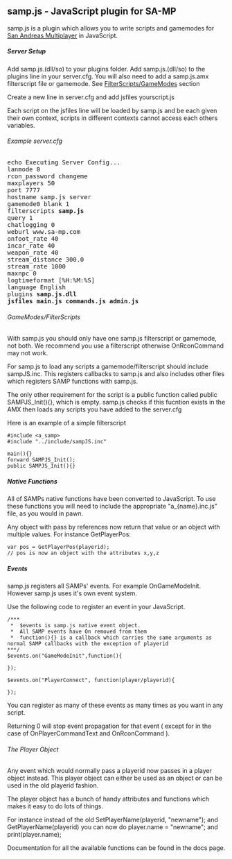 ## samp.js - JavaScript plugin for SA-MP

samp.js is a plugin which allows you to write scripts and gamemodes for [San Andreas Multiplayer](http://sa-mp.com/) in JavaScript.

##### Server Setup

Add samp.js.(dll/so) to your plugins folder. Add samp.js.(dll/so) to the plugins line in your server.cfg. You will also need to add a samp.js.amx filterscript file or gamemode. See <a href="#gamemodesfilterscripts">FilterScripts/GameModes</a> section

Create a new line in server.cfg and add jsfiles yourscript.js

Each script on the jsfiles line will be loaded by samp.js and be each given their own context, scripts in different contexts cannot access each others variables. 

###### Example server.cfg
<pre>
echo Executing Server Config...
lanmode 0
rcon_password changeme
maxplayers 50
port 7777
hostname samp.js server
gamemode0 blank 1
filterscripts <b>samp.js</b>
query 1
chatlogging 0
weburl www.sa-mp.com
onfoot_rate 40
incar_rate 40
weapon_rate 40
stream_distance 300.0
stream_rate 1000
maxnpc 0
logtimeformat [%H:%M:%S]
language English
plugins <b>samp.js.dll</b>
<b>jsfiles main.js commands.js admin.js</b>
</pre>

###### <a name="gamemodesfilterscripts"></a>GameModes/FilterScripts

With samp.js you should only have one samp.js filterscript or gamemode, not both. We recommend you use a filterscript otherwise OnRconCommand may not work. 

For samp.js to load any scripts a gamemode/filterscript should include sampJS.inc. This registers callbacks to samp.js and also includes other files which registers SAMP functions with samp.js.

The only other requirement for the script is a public function called public SAMPJS_Init(){}, which is empty. samp.js checks if this fucntion exists in the AMX then loads any scripts you have added to the server.cfg

Here is an example of a simple filterscript

```
#include <a_samp>
#include "../include/sampJS.inc"

main(){}
forward SAMPJS_Init();
public SAMPJS_Init(){}
```

##### Native Functions

All of SAMPs native functions have been converted to JavaScript. To use these functions you will need to include the appropriate "a_{name}.inc.js" file, as you would in pawn.

Any object with pass by references now return that value or an object with multiple values. For instance GetPlayerPos:

```
var pos = GetPlayerPos(playerid);
// pos is now an object with the attributes x,y,z
```

##### Events

samp.js registers all SAMPs' events. For example OnGameModeInit. However samp.js uses it's own event system.

Use the following code to register an event in your JavaScript.

```
/***
 *	$events is samp.js native event object. 
 *	All SAMP events have On removed from them
 *	function(){} is a callback which carries the same arguments as normal SAMP callbacks with the exception of playerid
***/
$events.on("GameModeInit",function(){

});

$events.on("PlayerConnect", function(player/playerid){
	
});
```

You can register as many of these events as many times as you want in any script.

Returning 0 will stop event propagation for that event ( except for in the case of OnPlayerCommandText and OnRconCommand ).


###### The Player Object

Any event which would normally pass a playerid now passes in a player object instead. This player object can either be used as an object or can be used in the old playerid fashion.

The player object has a bunch of handy attributes and functions which makes it easy to do lots of things.

For instance instead of the old SetPlayerName(playerid, "newname"); and GetPlayerName(playerid) you can now do player.name = "newname"; and print(player.name);

Documentation for all the available functions can be found in the docs page.








